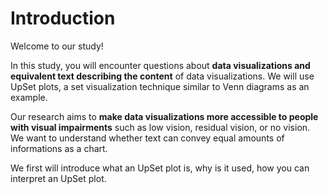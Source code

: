 # Introduction

Welcome to our study!

In this study, you will encounter questions about **data visualizations and equivalent text describing the content** of data visualizations. We will use UpSet plots, a set visualization technique similar to Venn diagrams as an example. 

Our research aims to **make data visualizations more accessible to people with visual impairments** such as low vision, residual vision, or no vision.  We want to understand whether text can convey equal amounts of informations as a chart. 

We first will introduce what an UpSet plot is, why is it used, how you can interpret an UpSet plot.